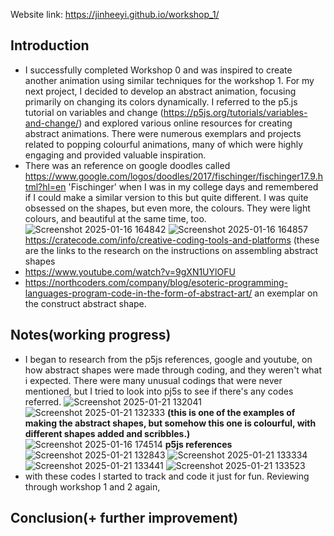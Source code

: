 Website link: https://jinheeyi.github.io/workshop_1/

## Introduction

- I successfully completed Workshop 0 and was inspired to create another animation using similar techniques for the workshop 1. For my next project, I decided to develop an abstract animation, focusing primarily on changing its colors dynamically. I referred to the p5.js tutorial on variables and change (https://p5js.org/tutorials/variables-and-change/) and explored various online resources for creating abstract animations. There were numerous exemplars and projects related to popping colourful animations, many of which were highly engaging and provided valuable inspiration.
- There was an reference on google doodles called https://www.google.com/logos/doodles/2017/fischinger/fischinger17.9.html?hl=en 'Fischinger' when I was in my college days and remembered if I could make a similar version to this but quite different. I was quite obsessed on the shapes, but even more, the colours. They were light colours, and beautiful at the same time, too.  
![Screenshot 2025-01-16 164842](https://github.com/user-attachments/assets/21a01a77-4ee1-44fd-a4fa-cc907f1ffecf)
![Screenshot 2025-01-16 164857](https://github.com/user-attachments/assets/b8923388-b9ce-4994-b9b9-c158b87c5ba5)
https://cratecode.com/info/creative-coding-tools-and-platforms
(these are the links to the research on the instructions on assembling abstract shapes
- https://www.youtube.com/watch?v=9gXN1UYlOFU
- https://northcoders.com/company/blog/esoteric-programming-languages-program-code-in-the-form-of-abstract-art/ an exemplar on the construct abstract shape.

## Notes(working progress)
- I began to research from the p5js references, google and youtube, on how abstract shapes were made through coding, and they weren't what i expected. There were many unusual codings that were never mentioned, but I tried to look into pj5s to see if there's any codes referred. 
![Screenshot 2025-01-21 132041](https://github.com/user-attachments/assets/5ee0ed73-aace-439b-8712-41cc96b68d31)
![Screenshot 2025-01-21 132333](https://github.com/user-attachments/assets/c8272035-93fe-4c4d-bc29-2dbed688d6cd)
**(this is one of the examples of making the abstract shapes, but somehow this one is colourful, with different shapes added and scribbles.)**
![Screenshot 2025-01-16 174514](https://github.com/user-attachments/assets/9a2ff89a-a41a-4634-a80b-0baf037729a1)
**p5js references**
![Screenshot 2025-01-21 132843](https://github.com/user-attachments/assets/ed18f992-c038-4a5f-9698-0105004d13d0)
![Screenshot 2025-01-21 133334](https://github.com/user-attachments/assets/338a6688-818e-493a-81f3-f59dde32d432)
![Screenshot 2025-01-21 133441](https://github.com/user-attachments/assets/0071c1c5-30e0-4dee-9fbf-e72b0d92f6bb)
![Screenshot 2025-01-21 133523](https://github.com/user-attachments/assets/ba6c9cce-0fce-4588-ba88-4109b97570f3)
- with these codes I started to track and code it just for fun. Reviewing through workshop 1 and 2 again,

## Conclusion(+ further improvement)
